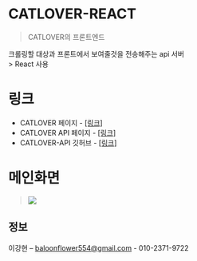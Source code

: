 # CATLOVER-REACT

> CATLOVER의 프론트엔드

크롤링할 대상과 프론트에서 보여줄것을 전송해주는 api 서버<br>>
React 사용

# 링크

-   CATLOVER 페이지 - [[링크]](http://www.catloverlife.com/)
-   CATLOVER API 페이지 - [[링크]](http://3.220.98.25:8383/ui)
-   CATLOVER-API 깃허브 - [[링크]](https://github.com/dorage/CATLOVER-node)

# 메인화면

> ![](https://lovethereum-local.s3.ap-northeast-2.amazonaws.com/catlover.png)

## 정보

이강현 – baloonflower554@gmail.com - 010-2371-9722

<!-- Markdown link & img dfn's -->

[npm-image]: https://img.shields.io/npm/v/datadog-metrics.svg?style=flat-square
[npm-url]: https://npmjs.org/package/datadog-metrics
[npm-downloads]: https://img.shields.io/npm/dm/datadog-metrics.svg?style=flat-square
[travis-image]: https://img.shields.io/travis/dbader/node-datadog-metrics/master.svg?style=flat-square
[travis-url]: https://travis-ci.org/dbader/node-datadog-metrics
[wiki]: https://github.com/yourname/yourproject/wiki
